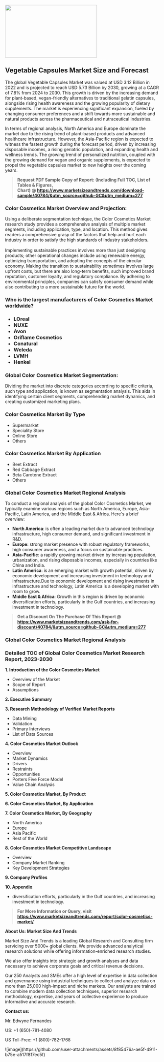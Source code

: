 <p><img class="alignnone size-medium wp-image-20088" src="https://ffe5etoiles.com/wp-content/uploads/2024/12/MST1-300x171.png" alt="" width="300" height="171" /></p><h2>Vegetable Capsules Market Size and Forecast</h2><p>The global Vegetable Capsules Market was valued at USD 3.12 Billion in 2022 and is projected to reach USD 5.73 Billion by 2030, growing at a CAGR of 7.8% from 2024 to 2030. This growth is driven by the increasing demand for plant-based, vegan-friendly alternatives to traditional gelatin capsules, alongside rising health awareness and the growing popularity of dietary supplements. The market is experiencing significant expansion, fueled by changing consumer preferences and a shift towards more sustainable and natural products across the pharmaceutical and nutraceutical industries.</p><p>In terms of regional analysis, North America and Europe dominate the market due to the rising trend of plant-based products and advanced healthcare infrastructure. However, the Asia-Pacific region is expected to witness the fastest growth during the forecast period, driven by increasing disposable incomes, a rising geriatric population, and expanding health and wellness trends. The growing trend of personalized nutrition, coupled with the growing demand for vegan and organic supplements, is expected to propel the vegetable capsules market to new heights over the coming years.</p></p><blockquote id="" class=""><strong>Request PDF Sample Copy of Report: (Including Full TOC, List of Tables &amp; Figures, Chart)&nbsp;@&nbsp;<strong><a href="https://www.marketsizeandtrends.com/download-sample/40784/&utm_source=github-GC&utm_medium=277" target="_blank">https://www.marketsizeandtrends.com/download-sample/40784/&utm_source=github-GC&utm_medium=277</a></strong></strong></blockquote><h3 id="" class="">Color Cosmetics Market&nbsp;Overview and Projection:</h3><p id="" class="">Using a deliberate segmentation technique, the Color Cosmetics Market research study provides a comprehensive analysis of multiple market segments, including application, type, and location. This method gives readers a comprehensive grasp of the factors that help and hurt each industry in order to satisfy the high standards of industry stakeholders. <br /> <br />Implementing sustainable practices involves more than just designing products; other operational changes include using renewable energy, optimizing transportation, and adopting the concepts of the circular economy. Making the transition to sustainability sometimes involves large upfront costs, but there are also long-term benefits, such improved brand reputation, customer loyalty, and regulatory compliance. By adhering to environmental principles, companies can satisfy consumer demand while also contributing to a more sustainable future for the world.</p><h3 id="" class="">Who is the largest manufacturers of&nbsp;Color Cosmetics Market worldwide?</h3><h3 class=""><p><ul><li>LOreal </li><li> NUXE </li><li> Avon </li><li> Oriflame Cosmetics </li><li> Conatural </li><li> Weleda </li><li> LVMH </li><li> Henkel</li></ul></p></h3><h3 id="" class="">Global&nbsp;Color Cosmetics Market Segmentation:</h3><p id="" class="">Dividing the market into discrete categories according to specific criteria, such type and application, is known as segmentation analysis. This aids in identifying certain client segments, comprehending market dynamics, and creating customized marketing plans.</p><h3 id="" class="">Color Cosmetics Market&nbsp;By Type</h3><p><p><ul><li>Supermarket </li><li> Speciality Store </li><li> Online Store </li><li> Others</p></li></ul></p></p><h3 id="" class="">Color Cosmetics Market&nbsp;By Application</h3><p class=""><p><ul><li>Beet Extract </li><li> Red Cabbage Extract </li><li> Beta Carotene Extract </li><li> Others</li></ul></p></p><h3 id="" class="">Global Color Cosmetics Market Regional Analysis</h3><p id="" class="">To conduct a regional analysis of the global Color Cosmetics Market, we typically examine various regions such as North America, Europe, Asia-Pacific, Latin America, and the Middle East &amp; Africa. Here's a brief overview:</p><ul><li><strong>North America</strong>: is often a leading market due to advanced technology infrastructure, high consumer demand, and significant investment in R&amp;D.</li><li><strong>Europe</strong>: strong market presence with robust regulatory frameworks, high consumer awareness, and a focus on sustainable practices.</li><li><strong>Asia-Pacific</strong>: a rapidly growing market driven by increasing population, urbanization, and rising disposable incomes, especially in countries like China and India.</li><li><strong>Latin America</strong>: is an emerging market with growth potential, driven by economic development and increasing investment in technology and infrastructure.Due to economic development and rising investments in infrastructure and technology, Latin America is a developing market with room to grow.</li><li><strong>Middle East &amp; Africa</strong>: Growth in this region is driven by economic diversification efforts, particularly in the Gulf countries, and increasing investment in technology.</li></ul><blockquote id="" class=""><strong>Get a Discount On The Purchase Of This Report @ <strong><a href="https://www.marketsizeandtrends.com/ask-for-discount/40784/&utm_source=github-GC&utm_medium=277" target="_blank">https://www.marketsizeandtrends.com/ask-for-discount/40784/&utm_source=github-GC&utm_medium=277</a></strong></strong></blockquote><h3 id="" class="">Global Color Cosmetics Market Regional Analysis</h3><h3 id="" class="">Detailed TOC of Global Color Cosmetics Market Research Report, 2023-2030</h3><p id="" class=""><strong>1. Introduction of the Color Cosmetics Market</strong></p><ul><li>Overview of the Market</li><li>Scope of Report</li><li>Assumptions</li></ul><p id="" class=""><strong>2. Executive Summary</strong></p><p id="" class=""><strong>3. Research Methodology of Verified Market Reports</strong></p><ul><li>Data Mining</li><li>Validation</li><li>Primary Interviews</li><li>List of Data Sources</li></ul><p id="" class=""><strong>4. Color Cosmetics Market Outlook</strong></p><ul><li>Overview</li><li>Market Dynamics</li><li>Drivers</li><li>Restraints</li><li>Opportunities</li><li>Porters Five Force Model</li><li>Value Chain Analysis</li></ul><p id="" class=""><strong>5. Color Cosmetics Market, By Product</strong></p><p id="" class=""><strong>6. Color Cosmetics Market, By Application</strong></p><p id="" class=""><strong>7. Color Cosmetics Market, By Geography</strong></p><ul><li>North America</li><li>Europe</li><li>Asia Pacific</li><li>Rest of the World</li></ul><p id="" class=""><strong>8. Color Cosmetics Market Competitive Landscape</strong></p><ul><li>Overview</li><li>Company Market Ranking</li><li>Key Development Strategies</li></ul><p id="" class=""><strong>9. Company Profiles</strong></p><p id="" class=""><strong>10. Appendix</strong></p><ul><li>diversification efforts, particularly in the Gulf countries, and increasing investment in technology.</li></ul><blockquote id="" class=""><strong>For More Information or Query, visit <strong><strong><a href="https://www.marketsizeandtrends.com/report/color-cosmetics-market/" target="_blank">https://www.marketsizeandtrends.com/report/color-cosmetics-market/</a></strong></strong></strong></blockquote><p id="" class=""><strong>About Us: Market Size And Trends</strong></p><p id="" class="">Market Size And Trends is a leading Global Research and Consulting firm servicing over 5000+ global clients. We provide advanced analytical research solutions while offering information-enriched research studies.</p><p id="" class="">We also offer insights into strategic and growth analyses and data necessary to achieve corporate goals and critical revenue decisions.</p><p id="" class="">Our 250 Analysts and SMEs offer a high level of expertise in data collection and governance using industrial techniques to collect and analyze data on more than 25,000 high-impact and niche markets. Our analysts are trained to combine modern data collection techniques, superior research methodology, expertise, and years of collective experience to produce informative and accurate research.</p><p id="" class=""><strong>Contact us:</strong></p><p id="" class="">Mr. Edwyne Fernandes</p><p id="" class="">US: +1 (650)-781-4080</p><p id="" class="">US Toll-Free: +1 (800)-782-1768</p>
![image](https://github.com/user-attachments/assets/8f85476a-ae5f-4911-b75e-a517f817ec5f)
